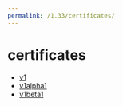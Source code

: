 ```yaml
---
permalink: /1.33/certificates/
---
```


# certificates



* [v1](v1/index.md)
* [v1alpha1](v1alpha1/index.md)
* [v1beta1](v1beta1/index.md)
